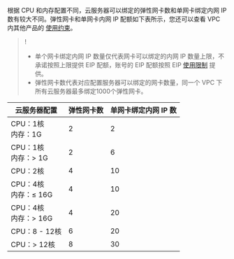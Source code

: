 根据 CPU 和内存配置不同，云服务器可以绑定的弹性网卡数和单网卡绑定内网 IP 数有较大不同。弹性网卡和单网卡内网 IP 配额如下表所示，您还可以查看 VPC 内其他产品的 [使用约束](https://cloud.tencent.com/doc/product/215/537)。
>!
>- 单个网卡绑定内网 IP 数量仅代表网卡可以绑定的内网 IP 数量上限，不承诺按照上限提供 EIP 配额，账号的 EIP 配额按照 EIP [使用限制](https://cloud.tencent.com/document/product/213/5733#.E8.A7.84.E5.88.99.E4.B8.8E.E9.99.90.E5.88.B6) 提供。
>- 弹性网卡数代表对应配置服务器可以绑定的网卡数量，同一个 VPC 下所有云服务器最多绑定1000个弹性网卡。
>
| 云服务器配置               | 弹性网卡数 | 单网卡绑定内网 IP 数 |
| -------------------- | :---- | :-------- |
| CPU：1核<br/>内存：1G    | 2     | 2         |
| CPU：1核<br/>内存：> 1G   | 2     | 6         |
| CPU：2核             | 4     | 10        |
| CPU：4核<br/>内存：≤ 16G | 4     | 10        |
| CPU：4核<br/>内存：> 16G | 4     | 20        |
| CPU：8 - 12核          | 6     | 20        |
| CPU：> 12核           | 8     | 30        |
